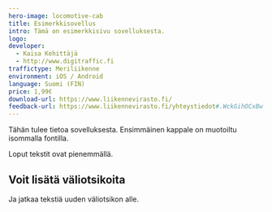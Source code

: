 ```yaml
---
hero-image: locomotive-cab
title: Esimerkkisovellus
intro: Tämä on esimerkkisivu sovelluksesta.
logo: 
developer:
  - Kaisa Kehittäjä
  - http://www.digitraffic.fi
traffictype: Meriliikenne
environment: iOS / Android
language: Suomi (FIN)
price: 1,99€
download-url: https://www.liikennevirasto.fi/
feedback-url: https://www.liikennevirasto.fi/yhteystiedot#.WckGihOCxBw
---
```


Tähän tulee tietoa sovelluksesta. Ensimmäinen kappale on muotoiltu isommalla fontilla.

Loput tekstit ovat pienemmällä.

## Voit lisätä väliotsikoita
Ja jatkaa tekstiä uuden väliotsikon alle.
